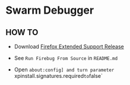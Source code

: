 Swarm Debugger
=======

HOW TO
-------
* Download [Firefox Extended Support Release](https://www.mozilla.org/en-US/firefox/organizations/)

* See `Run Firebug From Source` in `README.md`

* Open `about:config] and turn parameter `xpinstall.signatures.required` to `false`

